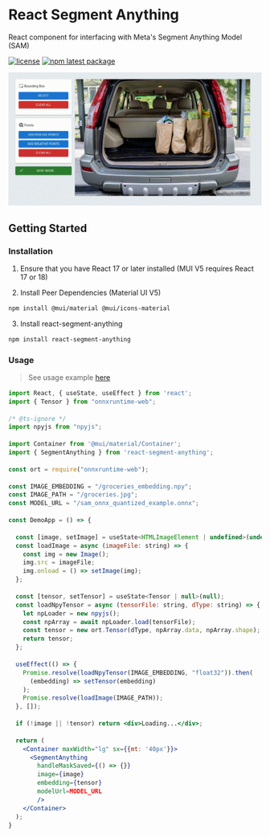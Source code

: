 # React Segment Anything

React component for interfacing with Meta's Segment Anything Model (SAM)

[![license](https://img.shields.io/badge/license-MIT-blue.svg)](hhttps://github.com/mmurray/react-segment-anything/blob/HEAD/LICENSE)
[![npm latest package](https://img.shields.io/npm/v/react-segment-anything/latest.svg)](https://www.npmjs.com/package/react-segment-anything)

![Demonstration of react-segment-anything component](assets/react_sam_demo.gif?raw=true)


## Getting Started

### Installation

1. Ensure that you have React 17 or later installed (MUI V5 requires React 17 or 18)

2. Install Peer Dependencies (Material UI V5)

```bash
npm install @mui/material @mui/icons-material
```

3. Install react-segment-anything

```bash
npm install react-segment-anything
```

### Usage

> See usage example [here](./example)

```jsx
import React, { useState, useEffect } from 'react';
import { Tensor } from "onnxruntime-web";

/* @ts-ignore */
import npyjs from "npyjs";

import Container from '@mui/material/Container';
import { SegmentAnything } from 'react-segment-anything';

const ort = require("onnxruntime-web");

const IMAGE_EMBEDDING = "/groceries_embedding.npy";
const IMAGE_PATH = "/groceries.jpg";
const MODEL_URL = "/sam_onnx_quantized_example.onnx";

const DemoApp = () => {

  const [image, setImage] = useState<HTMLImageElement | undefined>(undefined);
  const loadImage = async (imageFile: string) => {
    const img = new Image();
    img.src = imageFile;
    img.onload = () => setImage(img);
  };

  const [tensor, setTensor] = useState<Tensor | null>(null);
  const loadNpyTensor = async (tensorFile: string, dType: string) => {
    let npLoader = new npyjs();
    const npArray = await npLoader.load(tensorFile);
    const tensor = new ort.Tensor(dType, npArray.data, npArray.shape);
    return tensor;
  };

  useEffect(() => {
    Promise.resolve(loadNpyTensor(IMAGE_EMBEDDING, "float32")).then(
      (embedding) => setTensor(embedding)
    );
    Promise.resolve(loadImage(IMAGE_PATH));
  }, []);

  if (!image || !tensor) return <div>Loading...</div>;

  return (
    <Container maxWidth="lg" sx={{mt: '40px'}}>
      <SegmentAnything 
        handleMaskSaved={() => {}}
        image={image}
        embedding={tensor}
        modelUrl=MODEL_URL
        />
    </Container>
  );
}

```
